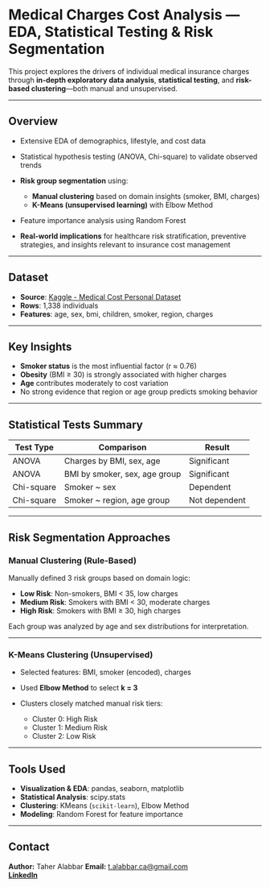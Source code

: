 # Medical Charges Cost Analysis — EDA, Statistical Testing & Risk Segmentation

This project explores the drivers of individual medical insurance charges through **in-depth exploratory data analysis**, **statistical testing**, and **risk-based clustering**—both manual and unsupervised.

---

## Overview

* Extensive EDA of demographics, lifestyle, and cost data
* Statistical hypothesis testing (ANOVA, Chi-square) to validate observed trends
* **Risk group segmentation** using:

  * **Manual clustering** based on domain insights (smoker, BMI, charges)
  * **K-Means (unsupervised learning)** with Elbow Method
* Feature importance analysis using Random Forest
* **Real-world implications** for healthcare risk stratification, preventive strategies, and insights relevant to insurance cost management

  
---

## Dataset

* **Source**: [Kaggle - Medical Cost Personal Dataset](https://www.kaggle.com/datasets/mirichoi0218/insurance)
* **Rows**: 1,338 individuals
* **Features**: age, sex, bmi, children, smoker, region, charges

---

## Key Insights

* **Smoker status** is the most influential factor (r ≈ 0.76)
* **Obesity** (BMI ≥ 30) is strongly associated with higher charges
* **Age** contributes moderately to cost variation
* No strong evidence that region or age group predicts smoking behavior

---

## Statistical Tests Summary

| Test Type  | Comparison                    | Result        |
| ---------- | ----------------------------- | ------------- |
| ANOVA      | Charges by BMI, sex, age      | Significant   |
| ANOVA      | BMI by smoker, sex, age group | Significant   |
| Chi-square | Smoker \~ sex                 | Dependent     |
| Chi-square | Smoker \~ region, age group   | Not dependent |

---

## Risk Segmentation Approaches

### Manual Clustering (Rule-Based)

Manually defined 3 risk groups based on domain logic:

* **Low Risk**: Non-smokers, BMI < 35, low charges
* **Medium Risk**: Smokers with BMI < 30, moderate charges
* **High Risk**: Smokers with BMI ≥ 30, high charges

Each group was analyzed by age and sex distributions for interpretation.

---

### K-Means Clustering (Unsupervised)

* Selected features: BMI, smoker (encoded), charges
* Used **Elbow Method** to select **k = 3**
* Clusters closely matched manual risk tiers:

  * Cluster 0: High Risk
  * Cluster 1: Medium Risk
  * Cluster 2: Low Risk

---

## Tools Used

* **Visualization & EDA**: pandas, seaborn, matplotlib
* **Statistical Analysis**: scipy.stats
* **Clustering**: KMeans (`scikit-learn`), Elbow Method
* **Modeling**: Random Forest for feature importance

---
## Contact

**Author:** Taher Alabbar
**Email:** [t.alabbar.ca@gmail.com](mailto:t.alabbar.ca@gmail.com)  
[**LinkedIn**](https://www.linkedin.com/in/taher-alabbar/)
